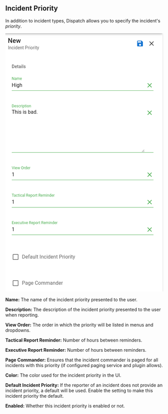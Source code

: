 ## Incident Priority

In addition to incident types, Dispatch allows you to specify the incident's _priority_.

![](../../../.gitbook/assets/admin-ui-incident-priorities.png)

**Name:** The name of the incident priority presented to the user.

**Description:** The description of the incident priority presented to the user when reporting.

**View Order:** The order in which the priority will be listed in menus and dropdowns.

**Tactical Report Reminder:** Number of hours between reminders.

**Executive Report Reminder:** Number of hours between reminders.

**Page Commander:** Ensures that the incident commander is paged for all incidents with this priority (if configured paging service and plugin allows).

**Color:** The color used for the incident priority in the UI.

**Default Incident Priority:** If the reporter of an incident does not provide an incident priority, a default will be used. Enable the setting to make this incident priority the default.

**Enabled:** Whether this incident priority is enabled or not.
